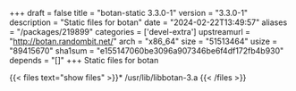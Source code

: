 +++
draft = false
title = "botan-static 3.3.0-1"
version = "3.3.0-1"
description = "Static files for botan"
date = "2024-02-22T13:49:57"
aliases = "/packages/219899"
categories = ['devel-extra']
upstreamurl = "http://botan.randombit.net/"
arch = "x86_64"
size = "51513464"
usize = "89415670"
sha1sum = "e155147060be3096a907346be6f4df172fb4b930"
depends = "[]"
+++
Static files for botan

{{< files text="show files" >}}* /usr/lib/libbotan-3.a
{{< /files >}}